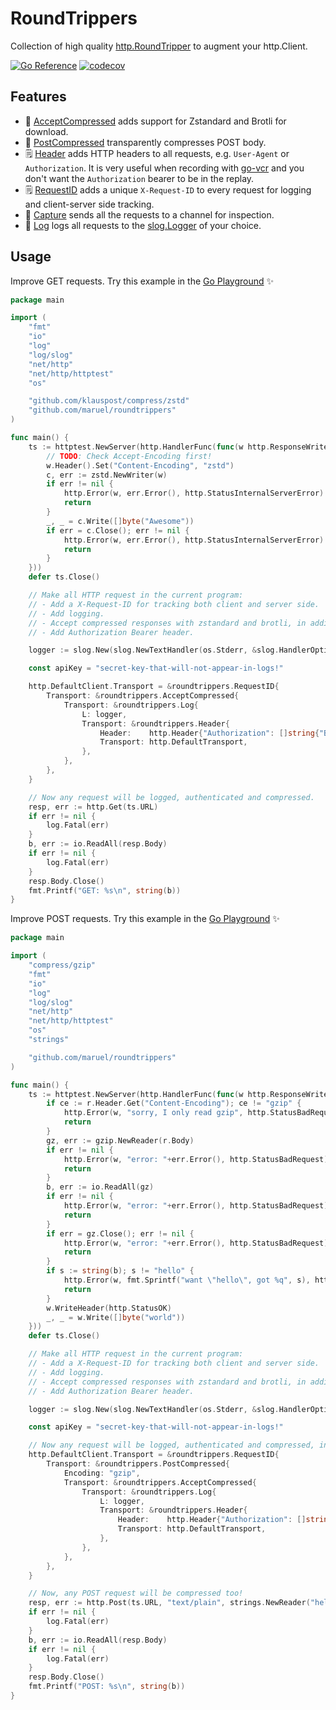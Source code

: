 # RoundTrippers

Collection of high quality
[http.RoundTripper](https://pkg.go.dev/net/http#RoundTripper) to augment your
http.Client.

[![Go Reference](https://pkg.go.dev/badge/github.com/maruel/roundtrippers/.svg)](https://pkg.go.dev/github.com/maruel/roundtrippers/)
[![codecov](https://codecov.io/gh/maruel/roundtrippers/graph/badge.svg?token=EMMCJD4TG4)](https://codecov.io/gh/maruel/roundtrippers)


## Features

- 🚀 [AcceptCompressed](https://pkg.go.dev/github.com/maruel/roundtrippers#AcceptCompressed)
  adds support for Zstandard and Brotli for download.
- 🚀 [PostCompressed](https://pkg.go.dev/github.com/maruel/roundtrippers#PostCompressed)
  transparently compresses POST body.
- 🗒 [Header](https://pkg.go.dev/github.com/maruel/roundtrippers#Header) adds HTTP
  headers to all requests, e.g. `User-Agent` or `Authorization`. It is very
  useful when recording with
  [go-vcr](https://pkg.go.dev/gopkg.in/dnaeon/go-vcr.v4/pkg/recorder) and you
  don't want the `Authorization` bearer to be in the replay.
- 🗒 [RequestID](https://pkg.go.dev/github.com/maruel/roundtrippers#RequestID)
  adds a unique `X-Request-ID` to every request for logging and client-server
  side tracking.
- 🧐 [Capture](https://pkg.go.dev/github.com/maruel/roundtrippers#Capture) sends
  all the requests to a channel for inspection.
- 🧐 [Log](https://pkg.go.dev/github.com/maruel/roundtrippers#Log) logs all
  requests to the [slog.Logger](https://pkg.go.dev/log/slog#Logger) of your
  choice.


## Usage

Improve GET requests. Try this example in the [Go Playground](https://go.dev/play/p/rjcHtNNoHCa) ✨

```go
package main

import (
	"fmt"
	"io"
	"log"
	"log/slog"
	"net/http"
	"net/http/httptest"
	"os"

	"github.com/klauspost/compress/zstd"
	"github.com/maruel/roundtrippers"
)

func main() {
	ts := httptest.NewServer(http.HandlerFunc(func(w http.ResponseWriter, r *http.Request) {
		// TODO: Check Accept-Encoding first!
		w.Header().Set("Content-Encoding", "zstd")
		c, err := zstd.NewWriter(w)
		if err != nil {
			http.Error(w, err.Error(), http.StatusInternalServerError)
			return
		}
		_, _ = c.Write([]byte("Awesome"))
		if err = c.Close(); err != nil {
			http.Error(w, err.Error(), http.StatusInternalServerError)
			return
		}
	}))
	defer ts.Close()

	// Make all HTTP request in the current program:
	// - Add a X-Request-ID for tracking both client and server side.
	// - Add logging.
	// - Accept compressed responses with zstandard and brotli, in addition to gzip.
	// - Add Authorization Bearer header.

	logger := slog.New(slog.NewTextHandler(os.Stderr, &slog.HandlerOptions{Level: slog.LevelDebug}))

	const apiKey = "secret-key-that-will-not-appear-in-logs!"

	http.DefaultClient.Transport = &roundtrippers.RequestID{
		Transport: &roundtrippers.AcceptCompressed{
			Transport: &roundtrippers.Log{
				L: logger,
				Transport: &roundtrippers.Header{
					Header:    http.Header{"Authorization": []string{"Bearer " + apiKey}},
					Transport: http.DefaultTransport,
				},
			},
		},
	}

	// Now any request will be logged, authenticated and compressed.
	resp, err := http.Get(ts.URL)
	if err != nil {
		log.Fatal(err)
	}
	b, err := io.ReadAll(resp.Body)
	if err != nil {
		log.Fatal(err)
	}
	resp.Body.Close()
	fmt.Printf("GET: %s\n", string(b))
}
```

Improve POST requests. Try this example in the [Go Playground](https://go.dev/play/p/zDt9UFObWom) ✨

```go
package main

import (
	"compress/gzip"
	"fmt"
	"io"
	"log"
	"log/slog"
	"net/http"
	"net/http/httptest"
	"os"
	"strings"

	"github.com/maruel/roundtrippers"
)

func main() {
	ts := httptest.NewServer(http.HandlerFunc(func(w http.ResponseWriter, r *http.Request) {
		if ce := r.Header.Get("Content-Encoding"); ce != "gzip" {
			http.Error(w, "sorry, I only read gzip", http.StatusBadRequest)
			return
		}
		gz, err := gzip.NewReader(r.Body)
		if err != nil {
			http.Error(w, "error: "+err.Error(), http.StatusBadRequest)
			return
		}
		b, err := io.ReadAll(gz)
		if err != nil {
			http.Error(w, "error: "+err.Error(), http.StatusBadRequest)
			return
		}
		if err = gz.Close(); err != nil {
			http.Error(w, "error: "+err.Error(), http.StatusBadRequest)
			return
		}
		if s := string(b); s != "hello" {
			http.Error(w, fmt.Sprintf("want \"hello\", got %q", s), http.StatusBadRequest)
			return
		}
		w.WriteHeader(http.StatusOK)
		_, _ = w.Write([]byte("world"))
	}))
	defer ts.Close()

	// Make all HTTP request in the current program:
	// - Add a X-Request-ID for tracking both client and server side.
	// - Add logging.
	// - Accept compressed responses with zstandard and brotli, in addition to gzip.
	// - Add Authorization Bearer header.

	logger := slog.New(slog.NewTextHandler(os.Stderr, &slog.HandlerOptions{Level: slog.LevelDebug}))

	const apiKey = "secret-key-that-will-not-appear-in-logs!"

	// Now any request will be logged, authenticated and compressed, including POST request.
	http.DefaultClient.Transport = &roundtrippers.RequestID{
		Transport: &roundtrippers.PostCompressed{
			Encoding: "gzip",
			Transport: &roundtrippers.AcceptCompressed{
				Transport: &roundtrippers.Log{
					L: logger,
					Transport: &roundtrippers.Header{
						Header:    http.Header{"Authorization": []string{"Bearer " + apiKey}},
						Transport: http.DefaultTransport,
					},
				},
			},
		},
	}

	// Now, any POST request will be compressed too!
	resp, err := http.Post(ts.URL, "text/plain", strings.NewReader("hello"))
	if err != nil {
		log.Fatal(err)
	}
	b, err := io.ReadAll(resp.Body)
	if err != nil {
		log.Fatal(err)
	}
	resp.Body.Close()
	fmt.Printf("POST: %s\n", string(b))
}
```
